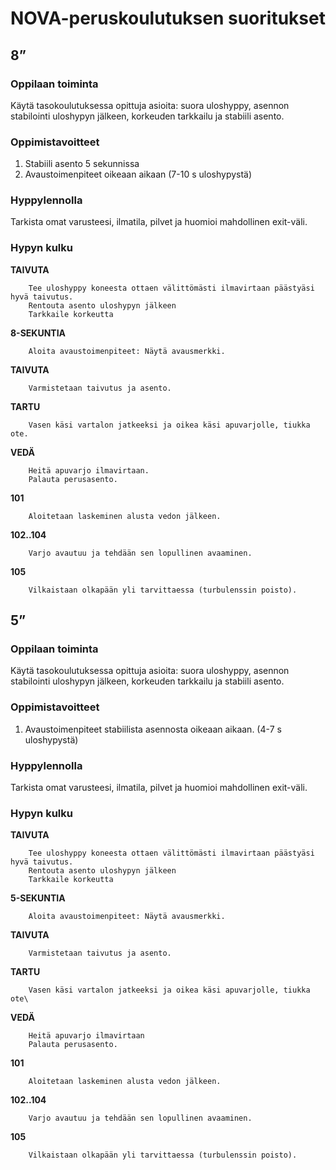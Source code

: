 # NOVA-peruskoulutuksen suoritukset

## 8”

### Oppilaan toiminta

Käytä tasokoulutuksessa opittuja asioita: suora uloshyppy, asennon stabilointi uloshypyn jälkeen, korkeuden tarkkailu ja stabiili asento.

### Oppimistavoitteet

1. Stabiili asento 5 sekunnissa
2. Avaustoimenpiteet oikeaan aikaan (7-10 s uloshypystä)

### Hyppylennolla

Tarkista omat varusteesi, ilmatila, pilvet ja huomioi mahdollinen exit-väli.

### Hypyn kulku

**TAIVUTA**

        Tee uloshyppy koneesta ottaen välittömästi ilmavirtaan päästyäsi hyvä taivutus.
        Rentouta asento uloshypyn jälkeen
        Tarkkaile korkeutta

**8-SEKUNTIA**

        Aloita avaustoimenpiteet: Näytä avausmerkki.

**TAIVUTA**

        Varmistetaan taivutus ja asento.

**TARTU**

        Vasen käsi vartalon jatkeeksi ja oikea käsi apuvarjolle, tiukka ote.

**VEDÄ**

        Heitä apuvarjo ilmavirtaan.
        Palauta perusasento.

**101**

        Aloitetaan laskeminen alusta vedon jälkeen.

**102..104**

        Varjo avautuu ja tehdään sen lopullinen avaaminen.

**105**

        Vilkaistaan olkapään yli tarvittaessa (turbulenssin poisto).

## 5”

### Oppilaan toiminta

Käytä tasokoulutuksessa opittuja asioita: suora uloshyppy, asennon stabilointi uloshypyn jälkeen, korkeuden tarkkailu ja stabiili asento.

### Oppimistavoitteet

1.  Avaustoimenpiteet stabiilista asennosta oikeaan aikaan. (4-7 s uloshypystä)

### Hyppylennolla

Tarkista omat varusteesi, ilmatila, pilvet ja huomioi mahdollinen exit-väli.

### Hypyn kulku

**TAIVUTA**

        Tee uloshyppy koneesta ottaen välittömästi ilmavirtaan päästyäsi hyvä taivutus.
        Rentouta asento uloshypyn jälkeen
        Tarkkaile korkeutta

**5-SEKUNTIA**

        Aloita avaustoimenpiteet: Näytä avausmerkki.

**TAIVUTA**

        Varmistetaan taivutus ja asento.

**TARTU**

        Vasen käsi vartalon jatkeeksi ja oikea käsi apuvarjolle, tiukka ote\

**VEDÄ**

        Heitä apuvarjo ilmavirtaan
        Palauta perusasento.

**101**

        Aloitetaan laskeminen alusta vedon jälkeen.

**102..104**

        Varjo avautuu ja tehdään sen lopullinen avaaminen.

**105**

        Vilkaistaan olkapään yli tarvittaessa (turbulenssin poisto).
